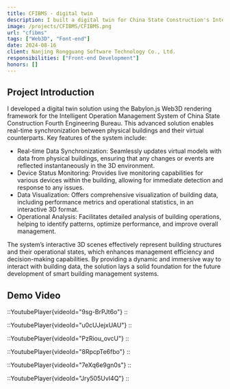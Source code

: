 ```yaml
---
title: CFIBMS - digital twin
description: I built a digital twin for China State Construction's Intelligent Operation System using Babylon.js. The platform syncs real-time building data with 3D models, enabling device monitoring, data visualization, and operational insights — boosting efficiency and laying a foundation for smart building management.
image: /projects/CFIBMS/CFIBMS.png
url: "cfibms"
tags: ["Web3D", "Font-end"]
date: 2024-08-16
client: Nanjing Rongguang Software Technology Co., Ltd.
responsibilities: ["Front-end Development"]
honors: []
---
```


## Project Introduction

I developed a digital twin solution using the Babylon.js Web3D rendering framework for the Intelligent Operation Management System of China State Construction Fourth Engineering Bureau. This advanced solution enables real-time synchronization between physical buildings and their virtual counterparts. Key features of the system include:
- Real-time Data Synchronization: Seamlessly updates virtual models with data from physical buildings, ensuring that any changes or events are reflected instantaneously in the 3D environment.
- Device Status Monitoring: Provides live monitoring capabilities for various devices within the building, allowing for immediate detection and response to any issues.
- Data Visualization: Offers comprehensive visualization of building data, including performance metrics and operational statistics, in an interactive 3D format.
- Operational Analysis: Facilitates detailed analysis of building operations, helping to identify patterns, optimize performance, and improve overall management.

The system’s interactive 3D scenes effectively represent building structures and their operational states, which enhances management efficiency and decision-making capabilities. By providing a dynamic and immersive way to interact with building data, the solution lays a solid foundation for the future development of smart building management systems.

## Demo Video
::YoutubePlayer{videoId="9sg-BrPJt6o"}
::

::YoutubePlayer{videoId="u0cUJejxUAU"}
::

::YoutubePlayer{videoId="PzRiou_ovcU"}
::

::YoutubePlayer{videoId="8RpcpTe6fbo"}
::

::YoutubePlayer{videoId="7eXq6e9gn0s"}
::

::YoutubePlayer{videoId="Jry505UvI4Q"}
:: 